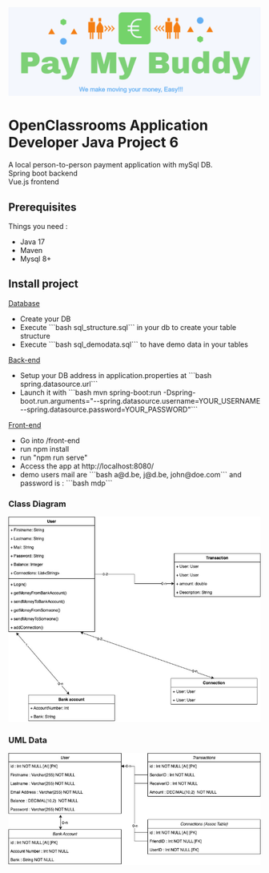 <p align="center">
  <img src="https://github.com/Achille-Deribreux/P6_Deribreux_Achille/blob/develop/logo.png" alt="PayMyBuddy Logo"/>
</p>

# OpenClassrooms Application Developer Java Project 6

A local person-to-person payment application with mySql DB.<br>
Spring boot backend <br>
Vue.js frontend

## Prerequisites

Things you need : 

- Java 17
- Maven
- Mysql 8+

## Install project 

<p><u>Database</u></p>
<ul>
<li>Create your DB</li>
<li>Execute ```bash sql_structure.sql``` in your db to create your table structure</li>
<li>Execute ```bash sql_demodata.sql``` to have demo data in your tables </li>
</ul>
<p>


<p><u>Back-end</u></p>
<ul>
<li>Setup your DB address in application.properties at ```bash spring.datasource.url```</li>
<li>Launch it with ```bash mvn spring-boot:run -Dspring-boot.run.arguments="--spring.datasource.username=YOUR_USERNAME --spring.datasource.password=YOUR_PASSWORD"```</li>
</ul>



<p><u>Front-end</u></p>
<ul>
<li>Go into /front-end </li>
<li>run npm install</li>
<li>run "npm run serve" </li>
<li>Access the app at http://localhost:8080/ </li>
<li>demo users mail are ```bash a@d.be, j@d.be, john@doe.com``` and password is : ```bash mdp```</li>
</ul>


### Class Diagram

<img src="https://github.com/Achille-Deribreux/P6_Deribreux_Achille/blob/develop/P6_UML_DIAGRAMME_CLASSE.jpg" alt="Class Diagram"/>

### UML Data

<img src="https://github.com/Achille-Deribreux/P6_Deribreux_Achille/blob/develop/P6_UML_BDD.jpg" alt="Data Diagram"/>





